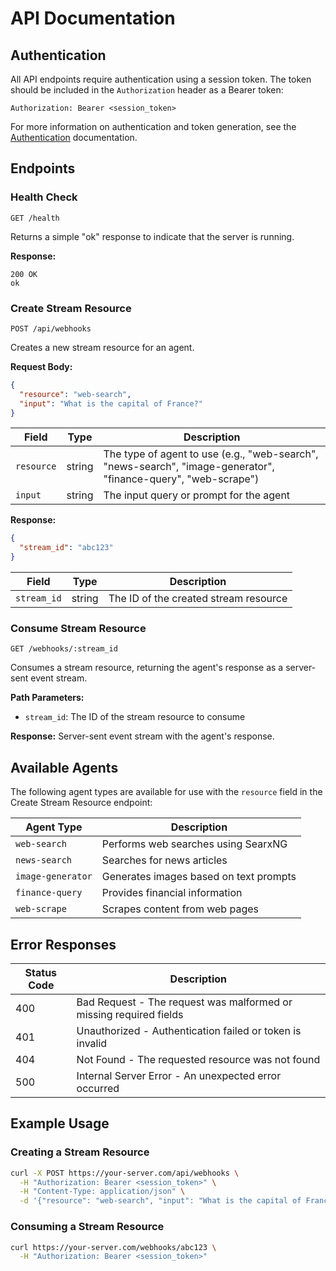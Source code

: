 # API Documentation

## Authentication

All API endpoints require authentication using a session token. The token should be included in the `Authorization` header as a Bearer token:

```
Authorization: Bearer <session_token>
```

For more information on authentication and token generation, see the [Authentication](./tokens.md) documentation.

## Endpoints

### Health Check

```
GET /health
```

Returns a simple "ok" response to indicate that the server is running.

**Response:**
```
200 OK
ok
```

### Create Stream Resource

```
POST /api/webhooks
```

Creates a new stream resource for an agent.

**Request Body:**
```json
{
  "resource": "web-search",
  "input": "What is the capital of France?"
}
```

| Field | Type | Description |
|-------|------|-------------|
| `resource` | string | The type of agent to use (e.g., "web-search", "news-search", "image-generator", "finance-query", "web-scrape") |
| `input` | string | The input query or prompt for the agent |

**Response:**
```json
{
  "stream_id": "abc123"
}
```

| Field | Type | Description |
|-------|------|-------------|
| `stream_id` | string | The ID of the created stream resource |

### Consume Stream Resource

```
GET /webhooks/:stream_id
```

Consumes a stream resource, returning the agent's response as a server-sent event stream.

**Path Parameters:**
- `stream_id`: The ID of the stream resource to consume

**Response:**
Server-sent event stream with the agent's response.

## Available Agents

The following agent types are available for use with the `resource` field in the Create Stream Resource endpoint:

| Agent Type | Description |
|------------|-------------|
| `web-search` | Performs web searches using SearxNG |
| `news-search` | Searches for news articles |
| `image-generator` | Generates images based on text prompts |
| `finance-query` | Provides financial information |
| `web-scrape` | Scrapes content from web pages |

## Error Responses

| Status Code | Description |
|-------------|-------------|
| 400 | Bad Request - The request was malformed or missing required fields |
| 401 | Unauthorized - Authentication failed or token is invalid |
| 404 | Not Found - The requested resource was not found |
| 500 | Internal Server Error - An unexpected error occurred |

## Example Usage

### Creating a Stream Resource

```bash
curl -X POST https://your-server.com/api/webhooks \
  -H "Authorization: Bearer <session_token>" \
  -H "Content-Type: application/json" \
  -d '{"resource": "web-search", "input": "What is the capital of France?"}'
```

### Consuming a Stream Resource

```bash
curl https://your-server.com/webhooks/abc123 \
  -H "Authorization: Bearer <session_token>"
```